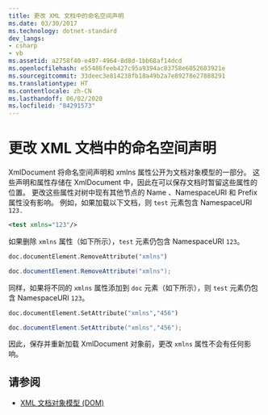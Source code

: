 ```yaml
---
title: 更改 XML 文档中的命名空间声明
ms.date: 03/30/2017
ms.technology: dotnet-standard
dev_langs:
- csharp
- vb
ms.assetid: a2758f40-e497-4964-8d8d-1bb68af14dcd
ms.openlocfilehash: e55486feeb427c95a9394ac83758e6052603921e
ms.sourcegitcommit: 33deec3e814238fb18a49b2a7e89278e27888291
ms.translationtype: HT
ms.contentlocale: zh-CN
ms.lasthandoff: 06/02/2020
ms.locfileid: "84291573"
---
```

# <a name="changing-namespace-declarations-in-an-xml-document"></a>更改 XML 文档中的命名空间声明
XmlDocument  将命名空间声明和 xmlns  属性公开为文档对象模型的一部分。 这些声明和属性存储在 XmlDocument  中，因此在可以保存文档时暂留这些属性的位置。 更改这些属性对树中现有其他节点的 Name  、NamespaceURI  和 Prefix  属性没有影响。 例如，如果加载以下文档，则 `test` 元素包含 NamespaceURI  `123.`  
  
```xml  
<test xmlns="123"/>  
```  
  
 如果删除 `xmlns` 属性（如下所示），`test` 元素仍包含 NamespaceURI  `123`。  
  
```vb  
doc.documentElement.RemoveAttribute("xmlns")  
```  
  
```csharp  
doc.documentElement.RemoveAttribute("xmlns");  
```  
  
 同样，如果将不同的 `xmlns` 属性添加到 `doc` 元素（如下所示），则 `test` 元素仍包含 NamespaceURI  `123`。  
  
```vb  
doc.documentElement.SetAttribute("xmlns","456")
```  
  
```csharp  
doc.documentElement.SetAttribute("xmlns","456");  
```  
  
 因此，保存并重新加载 XmlDocument  对象前，更改 `xmlns` 属性不会有任何影响。  
  
## <a name="see-also"></a>请参阅

- [XML 文档对象模型 (DOM)](xml-document-object-model-dom.md)
